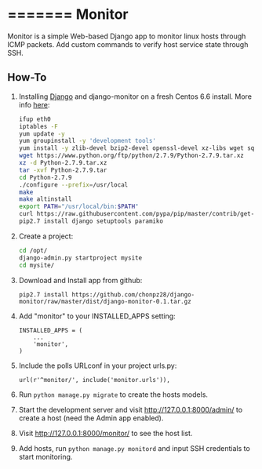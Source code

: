 =======
Monitor
=======

Monitor is a simple Web-based Django app to monitor linux hosts through ICMP packets. Add custom commands to verify host service state through SSH.


How-To
-------

1. Installing [Django](https://www.djangoproject.com) and django-monitor on a fresh Centos 6.6 install. More info [here](http://bicofino.io/blog/2014/01/16/installing-python-2-dot-7-6-on-centos-6-dot-5):

    ```bash
    ifup eth0
    iptables -F
    yum update -y
    yum groupinstall -y 'development tools'
    yum install -y zlib-devel bzip2-devel openssl-devel xz-libs wget sqlite-devel
    wget https://www.python.org/ftp/python/2.7.9/Python-2.7.9.tar.xz
    xz -d Python-2.7.9.tar.xz
    tar -xvf Python-2.7.9.tar
    cd Python-2.7.9
    ./configure --prefix=/usr/local
    make
    make altinstall
    export PATH="/usr/local/bin:$PATH"
    curl https://raw.githubusercontent.com/pypa/pip/master/contrib/get-pip.py | python2.7 -
    pip2.7 install django setuptools paramiko
    ```
    
2. Create a project:

    ```bash
    cd /opt/
    django-admin.py startproject mysite
    cd mysite/
    ```
    
3. Download and Install app from github:

    `pip2.7 install https://github.com/chonpz28/django-monitor/raw/master/dist/django-monitor-0.1.tar.gz`

4. Add "monitor" to your INSTALLED_APPS setting:

    ```
    INSTALLED_APPS = (
        ...
        'monitor',
    )
    ```
    
2. Include the polls URLconf in your project urls.py:

    ```
    url(r'^monitor/', include('monitor.urls')),
    ```

3. Run `python manage.py migrate` to create the hosts models.

4. Start the development server and visit http://127.0.0.1:8000/admin/
   to create a host (need the Admin app enabled).

5. Visit http://127.0.0.1:8000/monitor/ to see the host list.

6. Add hosts, run `python manage.py monitord` and input SSH credentials to start monitoring. 
